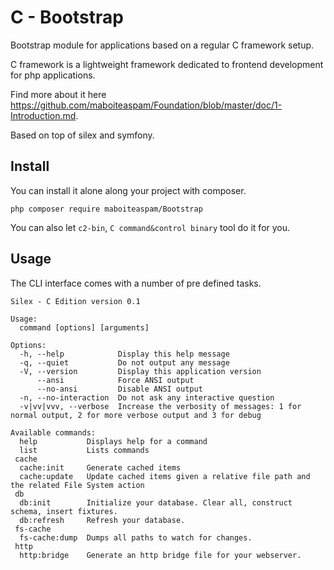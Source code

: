 # C - Bootstrap

Bootstrap module for applications based on a regular C framework setup.

C framework is a lightweight framework dedicated to frontend development for php applications.

Find more about it here https://github.com/maboiteaspam/Foundation/blob/master/doc/1-Introduction.md.

Based on top of silex and symfony.

## Install

You can install it alone along your project with composer.

```
php composer require maboiteaspam/Bootstrap
```

You can also let `c2-bin`, `C command&control binary` tool do it for you.

## Usage

The CLI interface comes with a number of pre defined tasks.

```
Silex - C Edition version 0.1

Usage:
  command [options] [arguments]

Options:
  -h, --help            Display this help message
  -q, --quiet           Do not output any message
  -V, --version         Display this application version
      --ansi            Force ANSI output
      --no-ansi         Disable ANSI output
  -n, --no-interaction  Do not ask any interactive question
  -v|vv|vvv, --verbose  Increase the verbosity of messages: 1 for normal output, 2 for more verbose output and 3 for debug

Available commands:
  help           Displays help for a command
  list           Lists commands
 cache
  cache:init     Generate cached items
  cache:update   Update cached items given a relative file path and the related File System action
 db
  db:init        Initialize your database. Clear all, construct schema, insert fixtures.
  db:refresh     Refresh your database.
 fs-cache
  fs-cache:dump  Dumps all paths to watch for changes.
 http
  http:bridge    Generate an http bridge file for your webserver.

```

